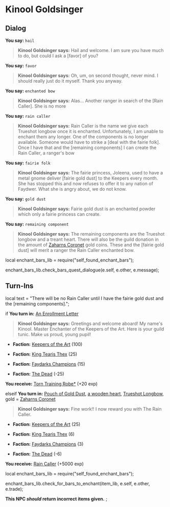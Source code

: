# Kinool Goldsinger
## Dialog

**You say:** `hail`



>**Kinool Goldsinger says:** Hail and welcome.  I am sure you have much to do, but could I ask a [favor] of you?

**You say:** `favor`



>**Kinool Goldsinger says:** Oh, um, on second thought, never mind.  I should really just do it myself.  Thank you anyway.

**You say:** `enchanted bow`

  

>**Kinool Goldsinger says:** Alas... Another ranger in search of the [Rain Caller]. She is no more

**You say:** `rain caller`

  

>**Kinool Goldsinger says:** Rain Caller is the name we give each Trueshot longbow once it is enchanted. Unfortunately, I am unable to enchant them any longer. One of the components is no longer available. Someone would have to strike a [deal with the fairie folk]. Once I have that and the [remaining components] I can create the Rain Caller, a ranger's bow

**You say:** `fairie folk`

  

>**Kinool Goldsinger says:** The fairie princess, Joleena, used to have a metal gnome deliver [fairie gold dust] to the Keepers every month. She has stopped this and now refuses to offer it to any nation of Faydwer. What she is angry about, we do not know.

**You say:** `gold dust`

 
 
>**Kinool Goldsinger says:** Fairie gold dust is an enchanted powder which only a fairie princess can create.

**You say:** `remaining component`

  

>**Kinool Goldsinger says:** The remaining components are the Trueshot longbow and a treant heart. There will also be the guild donation in the amount of  [Zaharns Coronet](/item/3000) gold coins. These and the [fairie gold dust] will merit a ranger the Rain Caller enchanted bow.


local enchant_bars_lib = require("self_found_enchant_bars");

enchant_bars_lib.check_bars_quest_dialogue(e.self, e.other, e.message);
## Turn-Ins



local text = "There will be no Rain Caller until I have the fairie gold dust and the [remaining components].";


if **You turn in:** [An Enrollment Letter](/item/18778)


>**Kinool Goldsinger says:** Greetings and welcome aboard!  My name's Kinool. Master Enchanter of the Keepers of the Art.  Here is your guild tunic. Make us proud, young pupil!


* __Faction:__ [Keepers of the Art](/faction/275) (100)


* __Faction:__ [King Tearis Thex](/faction/279) (25)


* __Faction:__ [Faydarks Champions](/faction/246) (15)


* __Faction:__ [The Dead](/faction/239) (-25)


 **You receive:**  [Torn Training Robe*](/item/13593) (+20 exp)

elseif **You turn in:** [Pouch of Gold Dust](/item/12333), [a wooden heart](/item/12334), [Trueshot Longbow](/item/8401), gold =  [Zaharns Coronet](/item/3000)
  

>**Kinool Goldsinger says:** Fine work!! I now reward you with The Rain Caller.


* __Faction:__ [Keepers of the Art](/faction/275) (25)


* __Faction:__ [King Tearis Thex](/faction/279) (6)


* __Faction:__ [Faydarks Champions](/faction/246) (3)


* __Faction:__ [The Dead](/faction/239) (-6)
  

 **You receive:**  [Rain Caller](/item/8402) (+5000 exp)


local enchant_bars_lib = require("self_found_enchant_bars");


enchant_bars_lib.check_for_bars_to_enchant(item_lib, e.self, e.other, e.trade);


**This NPC *should* return incorrect items given.**
;


